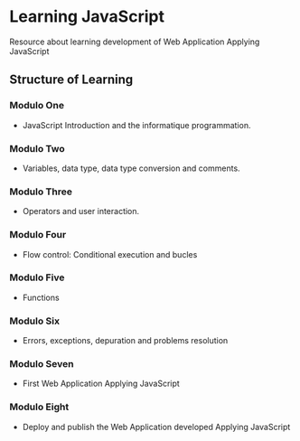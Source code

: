 # Learning JavaScript
Resource about learning development of Web Application Applying JavaScript
## Structure of Learning
### Modulo One
- JavaScript Introduction and the informatique programmation.
### Modulo Two
- Variables, data type, data type conversion and comments.
### Modulo Three
- Operators and user interaction.
### Modulo Four
- Flow control: Conditional execution and bucles
### Modulo Five
- Functions
### Modulo Six
- Errors, exceptions, depuration and problems resolution
### Modulo Seven
- First Web Application Applying JavaScript
### Modulo Eight
- Deploy and publish the Web Application developed Applying JavaScript
